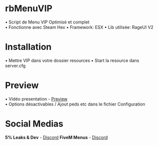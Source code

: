 # rbMenuVIP
• Script de Menu VIP Optimisé et complet  
• Fonctionne avec Steam Hex
• Framework: ESX
• Lib utilisée: RageUI V2

# Installation
• Mettre VIP dans votre dossier resources
• Start la resource dans server.cfg

# Preview
• Vidéo presentation - [Preview](https://www.youtube.com/watch?v=szOfXIpl0Rw)  
• Options désactivables / Ajout peds etc dans le fichier Configuration

# Social Medias
**5% Leaks & Dev** - [Discord](https://discord.gg/wuHPzTjwmB)
**FiveM Menus** - [Discord](https://discord.gg/eCAZveXq7X)
